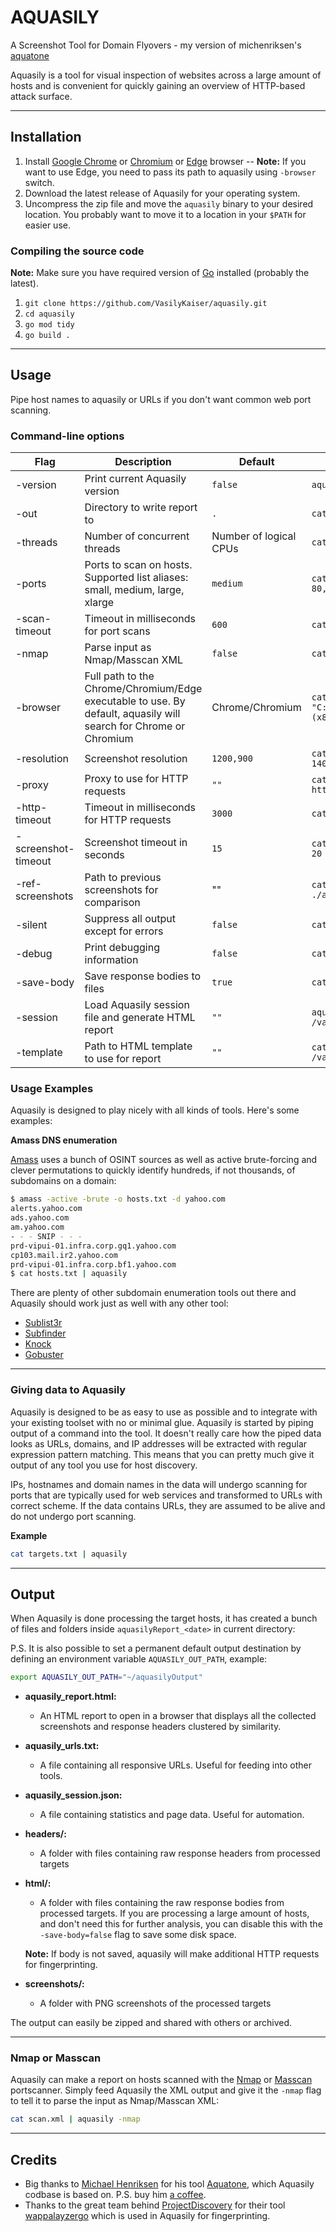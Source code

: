# AQUASILY
 A Screenshot Tool for Domain Flyovers - my version of michenriksen's [aquatone](https://github.com/michenriksen/aquatone)

Aquasily is a tool for visual inspection of websites across a large amount of hosts and is convenient for quickly gaining an overview of HTTP-based attack surface.

* * *
## Installation

1. Install [Google Chrome](https://www.google.com/chrome/) or [Chromium](https://www.chromium.org/getting-involved/download-chromium) or [Edge](https://www.microsoft.com/en-us/edge) browser -- **Note:** If you want to use Edge, you need to pass its path to aquasily using `-browser` switch.
2. Download the latest release of Aquasily for your operating system.
3. Uncompress the zip file and move the `aquasily` binary to your desired location. You probably want to move it to a location in your `$PATH` for easier use.

### Compiling the source code

**Note:** Make sure you have required version of [Go](https://golang.org/dl/) installed (probably the latest).

1. `git clone https://github.com/VasilyKaiser/aquasily.git`
2. `cd aquasily`
3. `go mod tidy`
4. `go build .`

* * *
## Usage

Pipe host names to aquasily or URLs if you don't want common web port scanning.

### Command-line options

| Flag | Description | Default | Example |
| ---- | ----------- | ------- | ------- |
| -version | Print current Aquasily version | `false` | `aquasily -version` |
| -out | Directory to write report to | `.` | `cat hosts.txt \| aquasily -out /var/tmp/` |
| -threads | Number of concurrent threads | Number of logical CPUs | `cat hosts.txt \| aquasily -threads 20` |
| -ports | Ports to scan on hosts. Supported list aliases: small, medium, large, xlarge | `medium` | `cat hosts.txt \| aquasily -ports 80,443,3000,3001` |
| -scan-timeout | Timeout in milliseconds for port scans | `600` | `cat hosts.txt \| aquasily -scan-timeout 1500` |
| -nmap | Parse input as Nmap/Masscan XML | `false` | `cat scan.xml \| aquasily -nmap` |
| -browser | Full path to the Chrome/Chromium/Edge executable to use. By default, aquasily will search for Chrome or Chromium | Chrome/Chromium | `cat hosts.txt \| aquasily -browser "C:\Program Files (x86)\Microsoft\Edge\Application\msedge.exe"` |
| -resolution | Screenshot resolution | `1200,900` | `cat hosts.txt \| aquasily -resolution 1400,1400` |
| -proxy | Proxy to use for HTTP requests | `""` | `cat hosts.txt \| aquasily -proxy http://127.0.0.1:8080` |
| -http-timeout | Timeout in milliseconds for HTTP requests | `3000` | `cat hosts.txt \| aquasily -http-timeout 2000` |
| -screenshot-timeout | Screenshot timeout in seconds | `15` | `cat hosts.txt \| aquasily -screenshot-timeout 20` |
| -ref-screenshots | Path to previous screenshots for comparison | "" | `cat hosts.txt \| aquasily -ref-screenshots ./aquasilyReport_04-30-2023/` |
| -silent | Suppress all output except for errors | `false` | `cat hosts.txt \| aquasily -silent` |
| -debug | Print debugging information | `false` | `cat hosts.txt \| aquasily -debug` |
| -save-body | Save response bodies to files | `true` | `cat hosts.txt \| aquasily -save-body=false` |
| -session | Load Aquasily session file and generate HTML report | `""` | `aquasily -session /var/tmp/aquasily_session.json` |
| -template | Path to HTML template to use for report | `""` | `cat hosts.txt \| aquasily -template /var/tmp/report_template.html` |

### Usage Examples

Aquasily is designed to play nicely with all kinds of tools. Here's some examples:

**Amass DNS enumeration**

[Amass](https://github.com/OWASP/Amass) uses a bunch of OSINT sources as well as active brute-forcing and clever permutations to quickly identify hundreds, if not thousands, of subdomains on a  domain:

```bash
$ amass -active -brute -o hosts.txt -d yahoo.com
alerts.yahoo.com
ads.yahoo.com
am.yahoo.com
- - - SNIP - - -
prd-vipui-01.infra.corp.gq1.yahoo.com
cp103.mail.ir2.yahoo.com
prd-vipui-01.infra.corp.bf1.yahoo.com
$ cat hosts.txt | aquasily
```

There are plenty of other subdomain enumeration tools out there and Aquasily should work just as well with any other tool:

- [Sublist3r](https://github.com/aboul3la/Sublist3r)
- [Subfinder](https://github.com/subfinder/subfinder)
- [Knock](https://github.com/guelfoweb/knock)
- [Gobuster](https://github.com/OJ/gobuster)

* * *
### Giving data to Aquasily

Aquasily is designed to be as easy to use as possible and to integrate with your existing toolset with no or minimal glue. Aquasily is started by piping output of a command into the tool. It doesn't really care how the piped data looks as URLs, domains, and IP addresses will be extracted with regular expression pattern matching. This means that you can pretty much give it output of any tool you use for host discovery.

IPs, hostnames and domain names in the data will undergo scanning for ports that are typically used for web services and transformed to URLs with correct scheme. If the data contains URLs, they are assumed to be alive and do not undergo port scanning.

**Example**
```bash
cat targets.txt | aquasily
```

* * *
## Output

When Aquasily is done processing the target hosts, it has created a bunch of files and folders inside `aquasilyReport_<date>` in current directory:

P.S. It is also possible to set a permanent default output destination by defining an environment variable `AQUASILY_OUT_PATH`, example:
```bash
export AQUASILY_OUT_PATH="~/aquasilyOutput"
```


- **aquasily_report.html:** 
	- An HTML report to open in a browser that displays all the collected screenshots and response headers clustered by similarity.
- **aquasily_urls.txt:** 
	-  A file containing all responsive URLs. Useful for feeding into other tools.
- **aquasily_session.json:** 
	- A file containing statistics and page data. Useful for automation.
- **headers/:**
	- A folder with files containing raw response headers from processed targets
- **html/:**
	- A folder with files containing the raw response bodies from processed targets. If you are processing a large amount of hosts, and don't need this for further analysis, you can disable this with the `-save-body=false` flag to save some disk space.
	
	**Note:** If body is not saved, aquasily will make additional HTTP requests for fingerprinting.
- **screenshots/:**
	- A folder with PNG screenshots of the processed targets

The output can easily be zipped and shared with others or archived.

* * *
### Nmap or Masscan

Aquasily can make a report on hosts scanned with the [Nmap](https://nmap.org/) or [Masscan](https://github.com/robertdavidgraham/masscan) portscanner. Simply feed Aquasily the XML output and give it the `-nmap` flag to tell it to parse the input as Nmap/Masscan XML:

```bash
cat scan.xml | aquasily -nmap
```
* * *
## Credits

- Big thanks to [Michael Henriksen](https://twitter.com/michenriksen) for his tool [Aquatone](https://github.com/michenriksen/aquatone), which Aquasily codbase is based on. P.S. buy him [a coffee](https://www.buymeacoffee.com/michenriksen).
- Thanks to the great team behind [ProjectDiscovery](https://github.com/projectdiscovery) for their tool [wappalayzergo](https://github.com/projectdiscovery/wappalyzergo) which is used in Aquasily for fingerprinting.